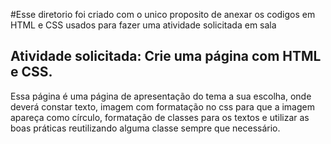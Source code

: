 #Esse diretorio foi criado com o unico proposito de anexar os codigos em HTML e CSS usados para fazer uma atividade solicitada em sala

## Atividade solicitada: Crie uma página com HTML e CSS.
Essa página é uma página de apresentação do tema a sua escolha, onde deverá
constar texto, imagem com formatação no css para que a imagem apareça como
círculo, formatação de classes para os textos e utilizar as boas práticas reutilizando
alguma classe sempre que necessário.
